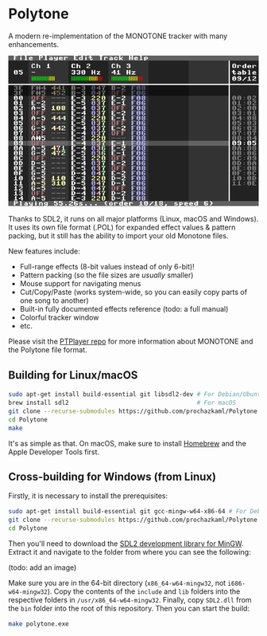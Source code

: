 # Polytone
A modern re-implementation of the MONOTONE tracker with many enhancements.

![Polytone screenshot](assets/scrot.png)

Thanks to SDL2, it runs on all major platforms (Linux, macOS and Windows).
It uses its own file format (.POL) for expanded effect values & pattern packing,
but it still has the ability to import your old Monotone files.

New features include:
- Full-range effects (8-bit values instead of only 6-bit)!
- Pattern packing (so the file sizes are _usually_ smaller)
- Mouse support for navigating menus
- Cut/Copy/Paste (works system-wide, so you can easily copy parts of one song to another)
- Built-in fully documented effects reference (todo: a full manual)
- Colorful tracker window
- etc.

Please visit the [PTPlayer repo](https://github.com/prochazkaml/PTPlayer) for more information about MONOTONE and the Polytone file format.

## Building for Linux/macOS

``` bash
sudo apt-get install build-essential git libsdl2-dev # For Debian/Ubuntu
brew install sdl2                                    # For macOS
git clone --recurse-submodules https://github.com/prochazkaml/Polytone
cd Polytone
make
```

It's as simple as that. On macOS, make sure to install [Homebrew](https://brew.sh/) and the Apple Developer Tools first.

## Cross-building for Windows (from Linux)

Firstly, it is necessary to install the prerequisites:

``` bash
sudo apt-get install build-essential git gcc-mingw-w64-x86-64 # For Debian/Ubuntu
git clone --recurse-submodules https://github.com/prochazkaml/Polytone
cd Polytone
```

Then you'll need to download the [SDL2 development library for MinGW](https://www.libsdl.org/download-2.0.php).
Extract it and navigate to the folder from where you can see the following:

(todo: add an image)

Make sure you are in the 64-bit directory (`x86_64-w64-mingw32`, not `i686-w64-mingw32`).
Copy the contents of the `include` and `lib` folders into the respective folders in `/usr/x86_64-w64-mingw32`.
Finally, copy `SDL2.dll` from the `bin` folder into the root of this repository.
Then you can start the build:

``` bash
make polytone.exe
```
